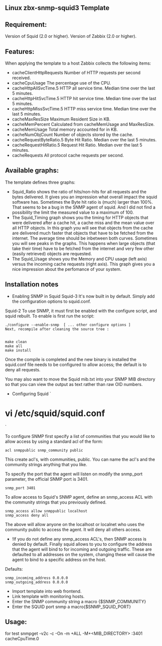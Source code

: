 Linux zbx-snmp-squid3 Template
---------------------

Requirement:
------------
Version of Squid (2.0 or higher).
Version of Zabbix (2.0 or higher).

Features:
----------

When applying the template to a host Zabbix collects the following items:

- cacheClientHttpRequests
Number of HTTP requests per second received.
- cacheCpuUsage
The percentage use of the CPU.
- cacheHttpAllSvcTime.5
HTTP all service time. Median time over the last 5 minutes.
- cacheHttpHitSvcTime.5
HTTP hit service time. Median time over the last 5 minutes.
- cacheHttpMissSvcTime.5
HTTP miss service time. Median time over the last 5 minutes.
- cacheMaxResSize
Maximum Resident Size in KB.
- cacheMemPercent
Calculated from cacheMemUsage and MaxResSize.
- cacheMemUsage
 Total memory accounted for in KB.
- cacheNumObjCount
Number of objects stored by the cache.
- cacheRequestByteRatio.5
Byte Hit Ratio. Median over the last 5 minutes.
- cacheRequestHitRatio.5
Request Hit Ratio. Median over the last 5 minutes.
- cacheRequests
All protocol cache requests per second.


Available graphs:
-----------------
The template defines three graphs:

- Squid_Ratio shows the ratio of hits/non-hits for all requests and the bytes delivered. It gives you an impression what overall impact the squid software has. Sometimes the Byte hit ratio is (much) larger than 100%. That seems to be a bug in the SNMP agent of squid. And I did not find a possibility the limit the measured value to a maximum of 100. 
- The Squid_Timing graph shows you the timing for HTTP objects that were delivered after a cache hit, a cache miss and the mean value over all HTTP objects. In this graph you will see that objects from the cache are delivered much faster that objects that have to be fetched from the internet. The average time should be inbetween both curves. Sometimes you will see peaks in the graphs. This happens when large objects (that take their time) have to be fetched from the internet and very few other (easily retrieved) objects are requested. 
- The Squid_Usage shows you the Memory and CPU usage (left axis) versus the incoming cache requests (right axis). This graph gives you a nice impression about the perfomance of your system. 

Installation notes
------------------
- Enabling SNMP in Squid
Squid-3
It's now built in by default. Simply add the configuration options to squid.conf.

Squid-2
To use SNMP, it must first be enabled with the configure script, and squid rebuilt. To enable is first run the script:

```
./configure --enable-snmp  [ ... other configure options ]
Next, recompile after cleaning the source tree :


make clean
make all
make install
```

Once the compile is completed and the new binary is installed the squid.conf file needs to be configured to allow access; the default is to deny all requests.

You may also want to move the Squid mib.txt into your SNMP MIB directory so that you can view the output as text rather than raw OID numbers.

- Configuring Squid
`
# vi /etc/squid/squid.conf
`

To configure SNMP first specify a list of communities that you would like to allow access by using a standard acl of the form:

`
acl snmppublic snmp_community public
`

This create acl's, with communities, public. You can name the acl's and the community strings anything that you like.

To specify the port that the agent will listen on modify the snmp_port parameter, the official SNMP port is 3401.

`
snmp_port 3401
`

To allow access to Squid's SNMP agent, define an snmp_access ACL with the community strings that you previously defined.
```
snmp_access allow snmppublic localhost
snmp_access deny all
```

The above will allow anyone on the localhost or localnet who uses the community public to access the agent. It will deny all others access.

- !If you do not define any snmp_access ACL's, then SNMP access is denied by default.
Finally squid allows to you to configure the address that the agent will bind to for incoming and outgoing traffic. These are defaulted to all addresses on the system, changing these will cause the agent to bind to a specific address on the host.

Defaults:
```
snmp_incoming_address 0.0.0.0
snmp_outgoing_address 0.0.0.0
```
- Import template into web frontend.
- Link template with monitoring hosts.
- Enter the SNMP community string a macro {$SNMP_COMMUNITY}
- Enter the SQUID port snmp a macro{$SNMP_SQUID_PORT}

Usage:
------
for test
snmpget -v2c -c <community> -On -m +ALL -M+<MIB_DIRECTORY> <proxy>:3401  cacheCpuTime.0